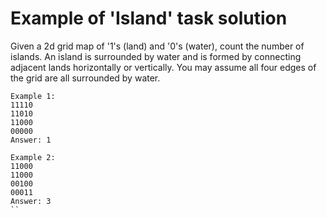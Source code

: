 # Example of 'Island' task solution

Given a 2d grid map of '1's (land) and '0's (water), count the number of islands. An island is surrounded by water and is formed by connecting adjacent lands horizontally or vertically. You may assume all four edges of the grid are all surrounded by water.

```
Example 1:
11110
11010
11000
00000
Answer: 1
```

```
Example 2:
11000
11000
00100
00011
Answer: 3
``
